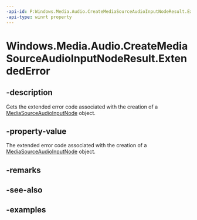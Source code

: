 ```yaml
---
-api-id: P:Windows.Media.Audio.CreateMediaSourceAudioInputNodeResult.ExtendedError
-api-type: winrt property
---
```


<!-- Property syntax.
public HResult ExtendedError { get; }
-->

# Windows.Media.Audio.CreateMediaSourceAudioInputNodeResult.ExtendedError

## -description
Gets the extended error code associated with the creation of a [MediaSourceAudioInputNode](mediasourceaudioinputnode.md) object.

## -property-value
The extended error code associated with the creation of a [MediaSourceAudioInputNode](mediasourceaudioinputnode.md) object. 

## -remarks

## -see-also

## -examples

